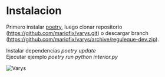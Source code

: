 # Instalacion
Primero instalar [poetry](https://python-poetry.org/docs/#installation), luego clonar repositorio (https://github.com/mariofix/varys.git) o descargar branch (https://github.com/mariofix/varys/archive/reguleque-dev.zip).  
  
Instalar dependencias *poetry update*  
Ejecutar ejemplo *poetry run python interior.py*  
  
  
![Varys](https://media.giphy.com/media/z10rkV8xpnj68/giphy.gif)  